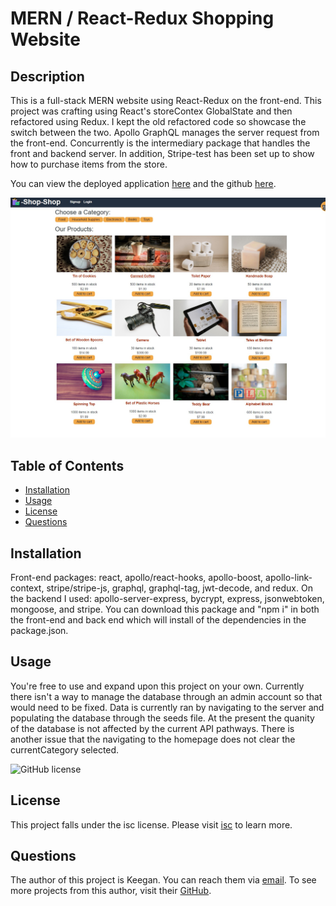 # MERN / React-Redux Shopping Website

## Description

This is a full-stack MERN website using React-Redux on the front-end. This project was crafting using React's storeContex GlobalState and then refactored using Redux. I kept the old refactored code so showcase the switch between the two. Apollo GraphQL manages the server request from the front-end. Concurrently is the intermediary package that handles the front and backend server. In addition, Stripe-test has been set up to show how to purchase items from the store. 

You can view the deployed application [here](https://vast-tor-95384.herokuapp.com/) and the github [here](https://github.com/kwedwick/shop-shop). 

![Image of completed webpage](client/public/images/final-screenshot.jpg)
    
## Table of Contents 
* [Installation](#Installation) 
* [Usage](#Usage) 
* [License](#License) 
* [Questions](#Questions) 

## Installation

Front-end packages: react, apollo/react-hooks, apollo-boost, apollo-link-context,  stripe/stripe-js, graphql, graphql-tag, jwt-decode, and redux. On the backend I used: apollo-server-express, bycrypt, express, jsonwebtoken, mongoose, and stripe. You can download this package and "npm i" in both the front-end and back end which will install of the dependencies in the package.json.   
    
## Usage

You're free to use and expand upon this project on your own. Currently there isn't a way to manage the database through an admin account so that would need to be fixed. Data is currently ran by navigating to the server and populating the database through the seeds file. At the present the quanity of the database is not affected by the current API pathways. There is another issue that the navigating to the homepage does not clear the currentCategory selected. 
    
![GitHub license](https://img.shields.io/badge/license-isc-blue.svg)

## License
    
This project falls under the isc license. Please visit [isc](https://choosealicense.com/licenses/isc) to learn more.

## Questions
The author of this project is Keegan. You can reach them via [email](mailto:kwedwick@gmail.com).
To see more projects from this author, visit their [GitHub](https://github.com/kwedwick).